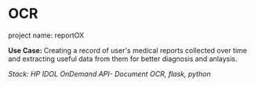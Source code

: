 # OCR
<p> project name: reportOX </p>
<p> <strong> Use Case: </strong> Creating a record of user's medical reports collected over time and extracting useful data from them for better diagnosis and anlaysis. </p>
<em> Stack: HP IDOL OnDemand API- Document OCR, flask, python </em>
